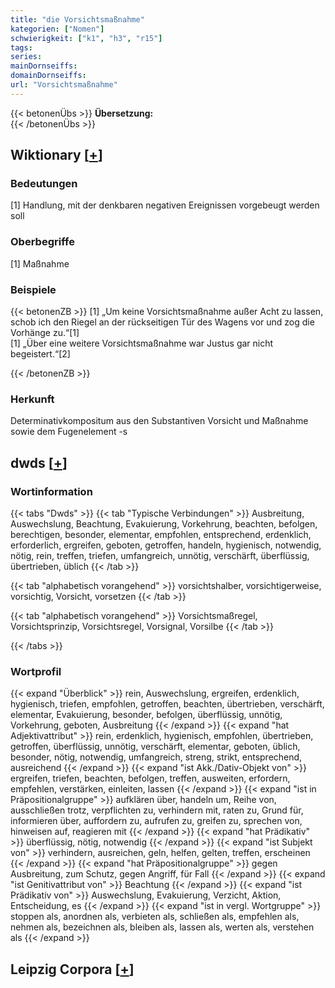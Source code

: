 ```yaml
---
title: "die Vorsichtsmaßnahme"
kategorien: ["Nomen"]
schwierigkeit: ["k1", "h3", "r15"]
tags:
series:
mainDornseiffs:
domainDornseiffs:
url: "Vorsichtsmaßnahme"
---
```


{{< betonenÜbs >}}
**Übersetzung:**  
{{< /betonenÜbs >}}

## Wiktionary [[+](https://de.wiktionary.org/wiki/Vorsichtsmaßnahme)]

### Bedeutungen
[1] Handlung, mit der denkbaren negativen Ereignissen vorgebeugt werden soll  

### Oberbegriffe
[1] Maßnahme  

### Beispiele
{{< betonenZB >}}
[1] „Um keine Vorsichtsmaßnahme außer Acht zu lassen, schob ich den Riegel an der rückseitigen Tür des Wagens vor und zog die Vorhänge zu.“[1]  
[1] „Über eine weitere Vorsichtsmaßnahme war Justus gar nicht begeistert.“[2]  

{{< /betonenZB >}}
### Herkunft
Determinativkompositum aus den Substantiven Vorsicht und Maßnahme sowie dem Fugenelement -s  



## dwds [[+](https://www.dwds.de/wb/Vorsichtsmaßnahme)]

### Wortinformation
{{< tabs "Dwds" >}}
{{< tab "Typische Verbindungen" >}}
Ausbreitung, Auswechslung, Beachtung, Evakuierung, Vorkehrung, beachten, befolgen, berechtigen, besonder, elementar, empfohlen, entsprechend, erdenklich, erforderlich, ergreifen, geboten, getroffen, handeln, hygienisch, notwendig, nötig, rein, treffen, triefen, umfangreich, unnötig, verschärft, überflüssig, übertrieben, üblich
{{< /tab >}}

{{< tab "alphabetisch vorangehend" >}}
vorsichtshalber, vorsichtigerweise, vorsichtig, Vorsicht, vorsetzen
{{< /tab >}}

{{< tab "alphabetisch vorangehend" >}}
Vorsichtsmaßregel, Vorsichtsprinzip, Vorsichtsregel, Vorsignal, Vorsilbe
{{< /tab >}}

{{< /tabs >}}

### Wortprofil
{{< expand "Überblick" >}} rein, Auswechslung, ergreifen, erdenklich, hygienisch, triefen, empfohlen, getroffen, beachten, übertrieben, verschärft, elementar, Evakuierung, besonder, befolgen, überflüssig, unnötig, Vorkehrung, geboten, Ausbreitung {{< /expand >}}
{{< expand "hat Adjektivattribut" >}} rein, erdenklich, hygienisch, empfohlen, übertrieben, getroffen, überflüssig, unnötig, verschärft, elementar, geboten, üblich, besonder, nötig, notwendig, umfangreich, streng, strikt, entsprechend, ausreichend {{< /expand >}}
{{< expand "ist Akk./Dativ-Objekt von" >}} ergreifen, triefen, beachten, befolgen, treffen, ausweiten, erfordern, empfehlen, verstärken, einleiten, lassen {{< /expand >}}
{{< expand "ist in Präpositionalgruppe" >}} aufklären über, handeln um, Reihe von, ausschließen trotz, verpflichten zu, verhindern mit, raten zu, Grund für, informieren über, auffordern zu, aufrufen zu, greifen zu, sprechen von, hinweisen auf, reagieren mit {{< /expand >}}
{{< expand "hat Prädikativ" >}} überflüssig, nötig, notwendig {{< /expand >}}
{{< expand "ist Subjekt von" >}} verhindern, ausreichen, geln, helfen, gelten, treffen, erscheinen {{< /expand >}}
{{< expand "hat Präpositionalgruppe" >}} gegen Ausbreitung, zum Schutz, gegen Angriff, für Fall {{< /expand >}}
{{< expand "ist Genitivattribut von" >}} Beachtung {{< /expand >}}
{{< expand "ist Prädikativ von" >}} Auswechslung, Evakuierung, Verzicht, Aktion, Entscheidung, es {{< /expand >}}
{{< expand "ist in vergl. Wortgruppe" >}} stoppen als, anordnen als, verbieten als, schließen als, empfehlen als, nehmen als, bezeichnen als, bleiben als, lassen als, werten als, verstehen als {{< /expand >}}

## Leipzig Corpora [[+](https://corpora.uni-leipzig.de/en/res?word=Vorsichtsmaßnahme&corpusId=deu_newscrawl-public_2018)]

